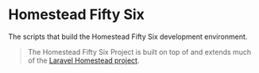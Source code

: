 # Homestead Fifty Six

The scripts that build the Homestead Fifty Six development environment. 

> The Homestead Fifty Six Project is built on top of and extends much of the [Laravel Homestead project](https://github.com/laravel/homestead). 

